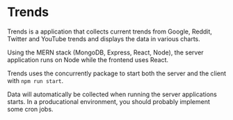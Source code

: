 # Trends

Trends is a application that collects current trends from Google, Reddit, Twitter and YouTube trends and displays the data in various charts.

Using the MERN stack (MongoDB, Express, React, Node), the server application runs on Node while the frontend uses React.

Trends uses the concurrently package to start both the server and the client with `npm run start`.

Data will automatically be collected when running the server applications starts. In a producational environment, you should probably implement some cron jobs.
